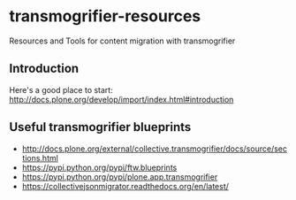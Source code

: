 # transmogrifier-resources
Resources and Tools for content migration with transmogrifier

## Introduction

Here's a good place to start:
http://docs.plone.org/develop/import/index.html#introduction

## Useful transmogrifier blueprints

* http://docs.plone.org/external/collective.transmogrifier/docs/source/sections.html
* https://pypi.python.org/pypi/ftw.blueprints
* https://pypi.python.org/pypi/plone.app.transmogrifier
* https://collectivejsonmigrator.readthedocs.org/en/latest/
